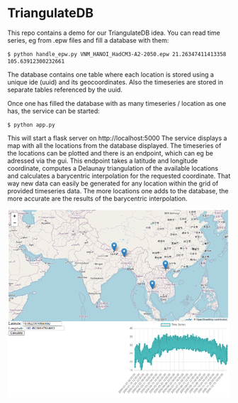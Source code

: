 TriangulateDB
=============

This repo contains a demo for our TriangulateDB idea.
You can read time series, eg from .epw files and fill a database with them:

```
$ python handle_epw.py VNM_HANOI_HadCM3-A2-2050.epw 21.26347411413358 105.63912300232661
```

The database contains one table where each location is stored using a unique ide (uuid)
and its geocoordinates.
Also the timeseries are stored in separate tables referenced by the uuid.

Once one has filled the database with as many timeseries / location as one has,
the service can be started:


```
$ python app.py
```

This will start a flask server on http://localhost:5000
The service displays a map with all the locations from the database displayed.
The timeseries of the locations can be plotted and there is an endpoint,
which can eg be adressed via the gui.
This endpoint takes a latitude and longitude coordinate, computes a Delaunay
triangulation of the available locations and calculates a barycentric interpolation
for the requested coordinate.
That way new data can easily be generated for any location within the grid of provided
timeseries data.
The more locations one adds to the database, the more accurate are the results of the
barycentric interpolation.


![](https://raw.githubusercontent.com/nicolasholland/TriangulateDB/master/_images/screenshot.png)

